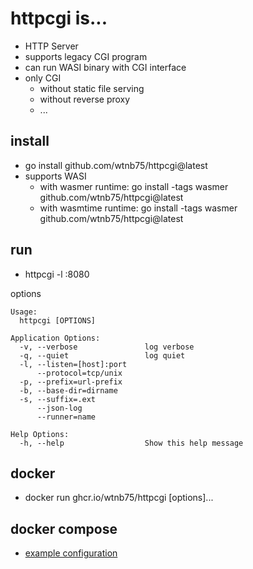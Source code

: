 # httpcgi is...

- HTTP Server
- supports legacy CGI program
- can run WASI binary with CGI interface
- only CGI
  - without static file serving
  - without reverse proxy
  - ...

## install

- go install github.com/wtnb75/httpcgi@latest
- supports WASI
    - with wasmer runtime: go install -tags wasmer github.com/wtnb75/httpcgi@latest
    - with wasmtime runtime: go install -tags wasmer github.com/wtnb75/httpcgi@latest

## run

- httpcgi -l :8080

options

```
Usage:
  httpcgi [OPTIONS]

Application Options:
  -v, --verbose               log verbose
  -q, --quiet                 log quiet
  -l, --listen=[host]:port
      --protocol=tcp/unix
  -p, --prefix=url-prefix
  -b, --base-dir=dirname
  -s, --suffix=.ext
      --json-log
      --runner=name

Help Options:
  -h, --help                  Show this help message
```

## docker

- docker run ghcr.io/wtnb75/httpcgi [options]...

## docker compose

- [example configuration](./examples/docker-compose.yml)
